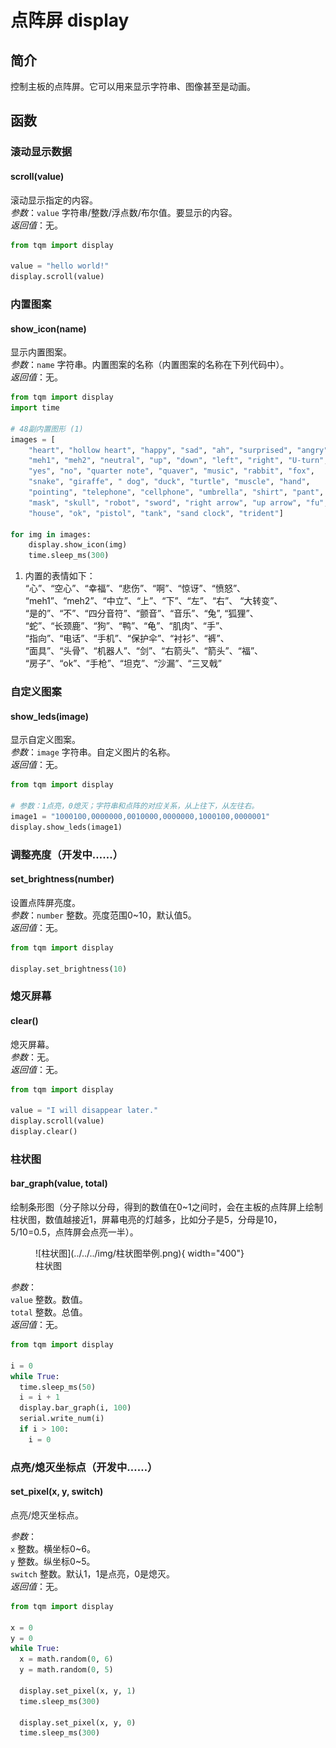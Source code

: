 # 点阵屏 display

## 简介

控制主板的点阵屏。它可以用来显示字符串、图像甚至是动画。

## 函数

### 滚动显示数据

#### scroll(value)

滚动显示指定的内容。<br>
*参数*：`value` 字符串/整数/浮点数/布尔值。要显示的内容。<br>
*返回值*：无。<br>

```py title="scroll.py" linenums="1" hl_lines="4"
from tqm import display

value = "hello world!"
display.scroll(value)
```


### 内置图案

#### show_icon(name)

显示内置图案。<br>
*参数*：`name` 字符串。内置图案的名称（内置图案的名称在下列代码中）。<br>
*返回值*：无。<br>

```py title="showImage.py" linenums="1" hl_lines="15"
from tqm import display
import time

# 48副内置图形 (1)
images = [
    "heart", "hollow heart", "happy", "sad", "ah", "surprised", "angry",
    "meh1", "meh2", "neutral", "up", "down", "left", "right", "U-turn",
    "yes", "no", "quarter note", "quaver", "music", "rabbit", "fox",
    "snake", "giraffe", " dog", "duck", "turtle", "muscle", "hand",
    "pointing", "telephone", "cellphone", "umbrella", "shirt", "pant",
    "mask", "skull", "robot", "sword", "right arrow", "up arrow", "fu",
    "house", "ok", "pistol", "tank", "sand clock", "trident"]

for img in images:
    display.show_icon(img)
    time.sleep_ms(300)
```

1. 内置的表情如下：<br>
   “心”、“空心”、“幸福”、“悲伤”、“啊”、“惊讶”、“愤怒”、<br>
   “meh1”、“meh2”、“中立”、“上”、“下”、“左”、“右”、 “大转变”、<br>
   “是的”、“不”、“四分音符”、“颤音”、“音乐”、“兔”, “狐狸”、<br>
   “蛇”、“长颈鹿”、“狗”、“鸭”、“龟”、“肌肉”、“手”、<br>
   “指向”、“电话”、“手机”、“保护伞”、“衬衫”、“裤”、<br>
   “面具”、“头骨”、“机器人”、“剑”、“右箭头”、“箭头”、“福”、<br>
   “房子”、“ok”、“手枪”、“坦克”、“沙漏”、“三叉戟”

### 自定义图案
#### show_leds(image)

显示自定义图案。<br>
*参数*：`image` 字符串。自定义图片的名称。<br>
*返回值*：无。<br>

```py title="showDIYImage.py" linenums="1" hl_lines="4"
from tqm import display

# 参数：1点亮，0熄灭；字符串和点阵的对应关系，从上往下，从左往右。
image1 = "1000100,0000000,0010000,0000000,1000100,0000001"
display.show_leds(image1)
```


### 调整亮度（开发中……）

#### set_brightness(number)

设置点阵屏亮度。<br>
*参数*：`number` 整数。亮度范围0~10，默认值5。<br>
*返回值*：无。<br>

```py title="setBrightness.py" linenums="1" hl_lines="3"
from tqm import display

display.set_brightness(10)
```

### 熄灭屏幕

#### clear()

熄灭屏幕。<br>
*参数*：无。<br>
*返回值*：无。<br>

```py title="clear.py" linenums="1" hl_lines="5"
from tqm import display

value = "I will disappear later."
display.scroll(value)
display.clear()
```

### 柱状图
#### bar_graph(value, total)

绘制条形图（分子除以分母，得到的数值在0~1之间时，会在主板的点阵屏上绘制柱状图，数值越接近1，屏幕电亮的灯越多，比如分子是5，分母是10，5/10=0.5，点阵屏会点亮一半）。<br>

<figure markdown>
  ![柱状图](../../../img/柱状图举例.png){ width="400"}
  <figcaption>柱状图</figcaption>
</figure>

*参数*：<br>
`value` 整数。数值。<br>
`total` 整数。总值。<br>
*返回值*：无。<br>

```py title="display_bar_graph.py" linenums="1" hl_lines="7"
from tqm import display

i = 0
while True:
  time.sleep_ms(50)
  i = i + 1
  display.bar_graph(i, 100)
  serial.write_num(i)
  if i > 100:
    i = 0
```

### 点亮/熄灭坐标点（开发中……）
#### set_pixel(x, y, switch)

点亮/熄灭坐标点。<br>

*参数*：<br>
`x` 整数。横坐标0~6。<br>
`y` 整数。纵坐标0~5。<br>
`switch` 整数。默认1，1是点亮，0是熄灭。<br>
*返回值*：无。<br>

```py title="display_pixels.py" linenums="1" hl_lines="9 12"
from tqm import display

x = 0
y = 0
while True:
  x = math.random(0, 6)
  y = math.random(0, 5)
  
  display.set_pixel(x, y, 1)
  time.sleep_ms(300)
  
  display.set_pixel(x, y, 0)
  time.sleep_ms(300)
```
